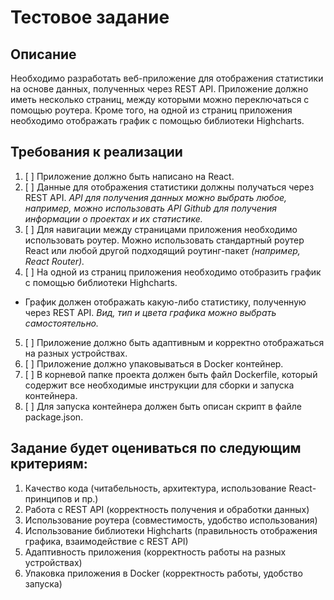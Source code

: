 # Тестовое задание

## Описание
Необходимо разработать веб-приложение для отображения статистики на основе данных, полученных через REST API. Приложение должно иметь несколько страниц, между которыми можно переключаться с помощью роутера. Кроме того, на одной из страниц приложения необходимо отображать график с помощью библиотеки Highcharts.

## Требования к реализации

1. [ ] Приложение должно быть написано на React.
2. [ ] Данные для отображения статистики должны получаться через REST API. <i>API для получения данных можно выбрать любое, например, можно использовать API Github для получения информации о проектах и их статистике.</i>
3. [ ] Для навигации между страницами приложения необходимо использовать роутер. Можно использовать стандартный роутер React или любой другой подходящий роутинг-пакет <i>(например, React Router).</i>
4. [ ] На одной из страниц приложения необходимо отобразить график с помощью библиотеки Highcharts.
  * График должен отображать какую-либо статистику, полученную через REST API. <i>Вид, тип и цвета графика можно выбрать самостоятельно.</i>
5. [ ] Приложение должно быть адаптивным и корректно отображаться на разных устройствах.
6. [ ] Приложение должно упаковываться в Docker контейнер.
7. [ ] В корневой папке проекта должен быть файл Dockerfile, который содержит все необходимые инструкции для сборки и запуска контейнера.
8. [ ] Для запуска контейнера должен быть описан скрипт в файле package.json.

## Задание будет оцениваться по следующим критериям:

1. Качество кода (читабельность, архитектура, использование React-принципов и пр.)
2. Работа с REST API (корректность получения и обработки данных)
3. Использование роутера (совместимость, удобство использования)
4. Использование библиотеки Highcharts (правильность отображения графика, взаимодействие с REST API)
5. Адаптивность приложения (корректность работы на разных устройствах)
6. Упаковка приложения в Docker (корректность работы, удобство запуска)
